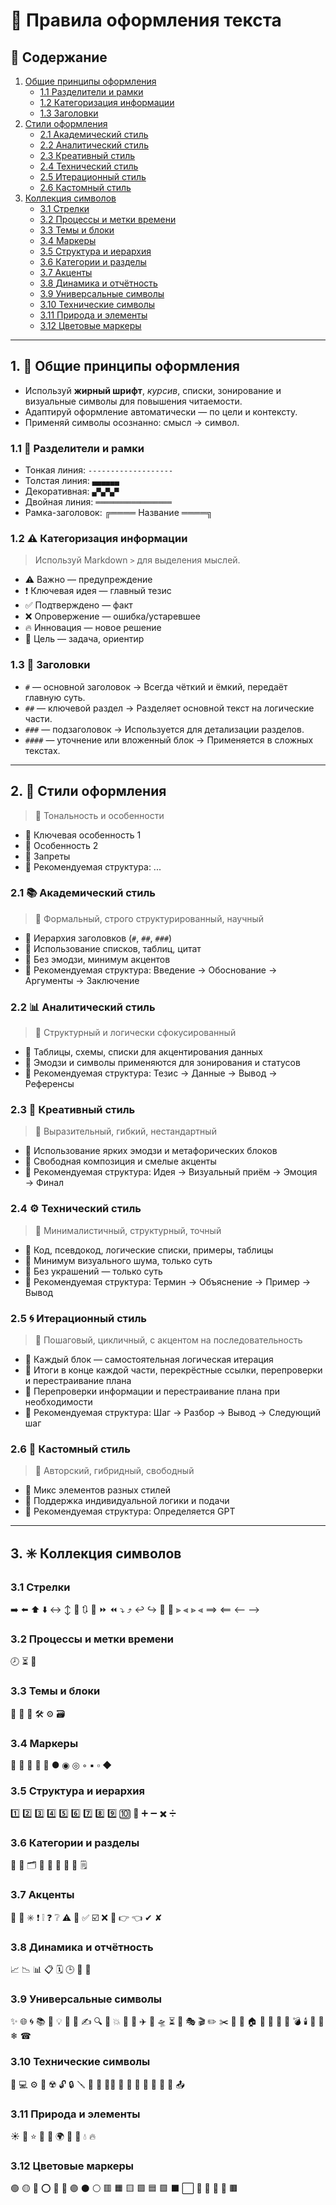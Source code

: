 # 🎨 Правила оформления текста

## 📑 Содержание
1. [Общие принципы оформления](#1-общие-принципы-оформления)
   - [1.1 Разделители и рамки](#11-разделители-и-рамки)
   - [1.2 Категоризация информации](#12-категоризация-информации)
   - [1.3 Заголовки](#13-заголовки)
2. [Стили оформления](#2-стили-оформления)
   - [2.1 Академический стиль](#21-академический-стиль)
   - [2.2 Аналитический стиль](#22-аналитический-стиль)
   - [2.3 Креативный стиль](#23-креативный-стиль)
   - [2.4 Технический стиль](#24-технический-стиль)
   - [2.5 Итерационный стиль](#25-итерационный-стиль)
   - [2.6 Кастомный стиль](#26-кастомный-стиль)
3. [Коллекция символов](#3-коллекция-символов)
   - [3.1 Стрелки](#31-стрелки)
   - [3.2 Процессы и метки времени](#32-процессы-и-метки-времени)
   - [3.3 Темы и блоки](#33-темы-и-блоки)
   - [3.4 Маркеры](#34-маркеры)
   - [3.5 Структура и иерархия](#35-структура-и-иерархия)
   - [3.6 Категории и разделы](#36-категории-и-разделы)
   - [3.7 Акценты](#37-акценты)
   - [3.8 Динамика и отчётность](#38-динамика-и-отчётность)
   - [3.9 Универсальные символы](#39-универсальные-символы)
   - [3.10 Технические символы](#310-технические-символы)
   - [3.11 Природа и элементы](#311-природа-и-элементы)
   - [3.12 Цветовые маркеры](#312-цветовые-маркеры)

---

## 1. 📌 Общие принципы оформления

- Используй **жирный шрифт**, *курсив*, списки, зонирование и визуальные символы для повышения читаемости.
- Адаптируй оформление автоматически — по цели и контексту.
- Применяй символы осознанно: смысл → символ.

### 1.1 🔲 Разделители и рамки
- Тонкая линия: `-------------------`
- Толстая линия: `▄▄▄▄▄▄`
- Декоративная: `▄▀▄▀▄▀`
- Двойная линия: `═════════════════`
- Рамка-заголовок: ╔════ Название ════╗

### 1.2 ⚠️ Категоризация информации
> Используй Markdown `>` для выделения мыслей.

- ⚠️ Важно — предупреждение
- ❗ Ключевая идея — главный тезис
- ✅ Подтверждено — факт
- ❌ Опровержение — ошибка/устаревшее
- 🔥 Инновация — новое решение
- 🎯 Цель — задача, ориентир

### 1.3 💎 Заголовки
- `#` — основной заголовок → Всегда чёткий и ёмкий, передаёт главную суть.
- `##` — ключевой раздел → Разделяет основной текст на логические части.
- `###` — подзаголовок → Используется для детализации разделов.
- `####` — уточнение или вложенный блок → Применяется в сложных текстах.

---

## 2. 🧩 Стили оформления
> 🎯 Тональность и особенности

- 📌 Ключевая особенность 1
- 📌 Особенность 2
- 🚫 Запреты
- 🧩 Рекомендуемая структура: ...

### 2.1 📚 Академический стиль
> 🎯 Формальный, строго структурированный, научный

- 📌 Иерархия заголовков (`#`, `##`, `###`)  
- 📌 Использование списков, таблиц, цитат  
- 🚫 Без эмодзи, минимум акцентов
- 🧩 Рекомендуемая структура: Введение → Обоснование → Аргументы → Заключение

### 2.2 📊 Аналитический стиль
> 🎯 Структурный и логически сфокусированный

- 📌 Таблицы, схемы, списки для акцентирования данных  
- 📌 Эмодзи и символы применяются для зонирования и статусов  
- 🧩 Рекомендуемая структура: Тезис → Данные → Вывод → Референсы

### 2.3 🎨 Креативный стиль
> 🎯 Выразительный, гибкий, нестандартный

- 📌 Использование ярких эмодзи и метафорических блоков  
- 📌 Свободная композиция и смелые акценты  
- 🧩 Рекомендуемая структура: Идея → Визуальный приём → Эмоция → Финал

### 2.4 ⚙️ Технический стиль
> 🎯 Минималистичный, структурный, точный

- 📌 Код, псевдокод, логические списки, примеры, таблицы
- 📌 Минимум визуального шума, только суть  
- 🚫 Без украшений — только суть
- 🧩 Рекомендуемая структура: Термин → Объяснение → Пример → Вывод

### 2.5 🌀 Итерационный стиль
> 🎯 Пошаговый, цикличный, с акцентом на последовательность

- 📌 Каждый блок — самостоятельная логическая итерация  
- 📌 Итоги в конце каждой части, перекрёстные ссылки, перепроверки и перестраивание плана
- 📌 Перепроверки информации и перестраивание плана при необходимости
- 🧩 Рекомендуемая структура: Шаг → Разбор → Вывод → Следующий шаг

### 2.6 🌈 Кастомный стиль
> 🎯 Авторский, гибридный, свободный

- 📌 Микс элементов разных стилей
- 📌 Поддержка индивидуальной логики и подачи  
- 🧩 Рекомендуемая структура: Определяется GPT

---

## 3. ✳️ Коллекция символов

### 3.1 Стрелки
➡️ ⬅️ ⬆️ ⬇️ ↔️ ↕️ 🔄 🔃 🔂 ⏩ ⏪ ⤵️ ⤴️ ↩️ ↪️ 🔼 🔽 ⫸ ⫷ ⪢ ⪡ ⟹ ⟸ ⟵ ⟶

### 3.2 Процессы и метки времени
🕗 ⏳ 📆

### 3.3 Темы и блоки
🧩 🧊 🧠 🛠️ ⚙️ 🗃️

### 3.4 Маркеры
🔹 🔸 🔷 🔶 🔘 ● ◉ ◎ ◦ ▪️ ▫️ ◆

### 3.5 Структура и иерархия
1️⃣ 2️⃣ 3️⃣ 4️⃣ 5️⃣ 6️⃣ 7️⃣ 8️⃣ 9️⃣ 🔟 🔢 ➕ ➖ ✖️ ➗

### 3.6 Категории и разделы
📁 📂 🗂️ 📑 📄 📃 🧾 📝 🗒️

### 3.7 Акценты
📌 📍 ✳️ ❗ ❕ ❓ ❔ ⚠️ 🚨 ✅ ☑️ ❌ 🔔 👉 👈 ✔ ✘

### 3.8 Динамика и отчётность
📈 📉 📊 📋 🗓️ 🕒 🧮 📜

### 3.9 Универсальные символы
✨ 🌐 🌀 📚 📱 💡 🔮 🔑 ✍️ 🔍 🔎 💥 💬 📢 ✈️ 🚀 🛸 ⏳ 🎨 🎭 🎬 ✏️ ✂️ 📸 🏢 🏠 🏯 🕌 💎 🧿 💣 🕯️ 💊 🎯 ❄ ☎

### 3.10 Технические символы
📱 💻 ⚙️ 🧲 ☢️ 🔓 🔒 🪛 🧬 🧪 👨‍💻 💾 🔧 📠 🔐 📐 📏 🧷 📤

### 3.11 Природа и элементы
☀️ 🌙 ⭐️ 🌟 🌈 🌍 🌸 💐 💧 🔥

### 3.12 Цветовые маркеры
🟢 🟡 🔴 ⭕ 🛑 🔵 🟣 ⚫️ ⚪️ 🟥 🟧 🟨 🟩 🟦 🟪 ⬛️ ⬜️ 🔳 📗 📘 📙 🟫
